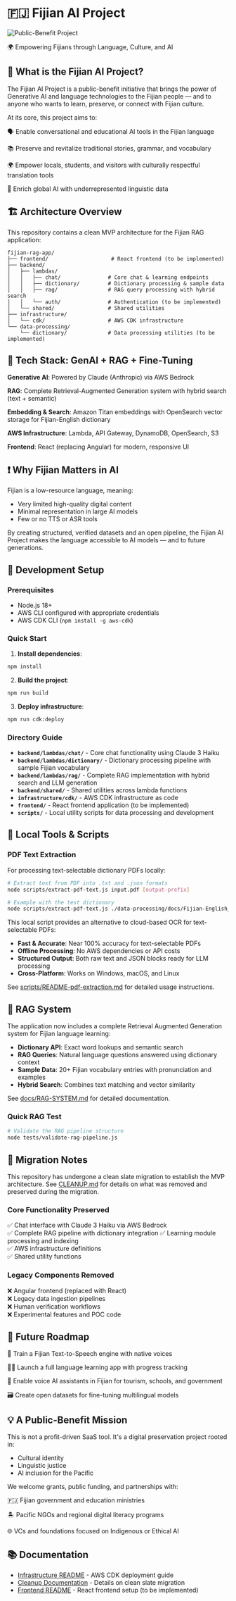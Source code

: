# 🇫🇯 Fijian AI Project

![Public-Benefit Project](https://img.shields.io/badge/public--benefit-Fijian%20AI-blueviolet)

🌍 Empowering Fijians through Language, Culture, and AI

## 🧠 What is the Fijian AI Project?

The Fijian AI Project is a public-benefit initiative that brings the power of Generative AI and language technologies to the Fijian people — and to anyone who wants to learn, preserve, or connect with Fijian culture.

At its core, this project aims to:

🗣️ Enable conversational and educational AI tools in the Fijian language

📚 Preserve and revitalize traditional stories, grammar, and vocabulary

🌍 Empower locals, students, and visitors with culturally respectful translation tools

🧠 Enrich global AI with underrepresented linguistic data

## 🏗️ Architecture Overview

This repository contains a clean MVP architecture for the Fijian RAG application:

```
fijian-rag-app/
├── frontend/                    # React frontend (to be implemented)
├── backend/
│   ├── lambdas/
│   │   ├── chat/               # Core chat & learning endpoints
│   │   ├── dictionary/         # Dictionary processing & sample data
│   │   ├── rag/                # RAG query processing with hybrid search
│   │   └── auth/               # Authentication (to be implemented)
│   └── shared/                 # Shared utilities
├── infrastructure/
│   └── cdk/                    # AWS CDK infrastructure
└── data-processing/
    └── dictionary/             # Data processing utilities (to be implemented)
```

## 🔧 Tech Stack: GenAI + RAG + Fine-Tuning

**Generative AI**: Powered by Claude (Anthropic) via AWS Bedrock

**RAG**: Complete Retrieval-Augmented Generation system with hybrid search (text + semantic)

**Embedding & Search**: Amazon Titan embeddings with OpenSearch vector storage for Fijian-English dictionary

**AWS Infrastructure**: Lambda, API Gateway, DynamoDB, OpenSearch, S3

**Frontend**: React (replacing Angular) for modern, responsive UI

## ❗ Why Fijian Matters in AI

Fijian is a low-resource language, meaning:

- Very limited high-quality digital content
- Minimal representation in large AI models
- Few or no TTS or ASR tools

By creating structured, verified datasets and an open pipeline, the Fijian AI Project makes the language accessible to AI models — and to future generations.

## 🚀 Development Setup

### Prerequisites

- Node.js 18+ 
- AWS CLI configured with appropriate credentials
- AWS CDK CLI (`npm install -g aws-cdk`)

### Quick Start

1. **Install dependencies**:
```bash
npm install
```

2. **Build the project**:
```bash
npm run build
```

3. **Deploy infrastructure**:
```bash
npm run cdk:deploy
```

### Directory Guide

- **`backend/lambdas/chat/`** - Core chat functionality using Claude 3 Haiku
- **`backend/lambdas/dictionary/`** - Dictionary processing pipeline with sample Fijian vocabulary
- **`backend/lambdas/rag/`** - Complete RAG implementation with hybrid search and LLM generation
- **`backend/shared/`** - Shared utilities across lambda functions
- **`infrastructure/cdk/`** - AWS CDK infrastructure as code
- **`frontend/`** - React frontend application (to be implemented)
- **`scripts/`** - Local utility scripts for data processing and development

## 🔧 Local Tools & Scripts

### PDF Text Extraction

For processing text-selectable dictionary PDFs locally:

```bash
# Extract text from PDF into .txt and .json formats
node scripts/extract-pdf-text.js input.pdf [output-prefix]

# Example with the test dictionary
node scripts/extract-pdf-text.js ./data-processing/docs/Fijian-English_Dictionary.pdf fijian-dict
```

This local script provides an alternative to cloud-based OCR for text-selectable PDFs:
- **Fast & Accurate**: Near 100% accuracy for text-selectable PDFs
- **Offline Processing**: No AWS dependencies or API costs
- **Structured Output**: Both raw text and JSON blocks ready for LLM processing
- **Cross-Platform**: Works on Windows, macOS, and Linux

See [scripts/README-pdf-extraction.md](./scripts/README-pdf-extraction.md) for detailed usage instructions.

## 🤖 RAG System

The application now includes a complete Retrieval Augmented Generation system for Fijian language learning:

- **Dictionary API**: Exact word lookups and semantic search
- **RAG Queries**: Natural language questions answered using dictionary context
- **Sample Data**: 20+ Fijian vocabulary entries with pronunciation and examples
- **Hybrid Search**: Combines text matching and vector similarity

See [docs/RAG-SYSTEM.md](./docs/RAG-SYSTEM.md) for detailed documentation.

### Quick RAG Test
```bash
# Validate the RAG pipeline structure
node tests/validate-rag-pipeline.js
```

## 🔄 Migration Notes

This repository has undergone a clean slate migration to establish the MVP architecture. See [CLEANUP.md](./CLEANUP.md) for details on what was removed and preserved during the migration.

### Core Functionality Preserved

✅ Chat interface with Claude 3 Haiku via AWS Bedrock  
✅ Complete RAG pipeline with dictionary integration
✅ Learning module processing and indexing  
✅ AWS infrastructure definitions  
✅ Shared utility functions  

### Legacy Components Removed

❌ Angular frontend (replaced with React)  
❌ Legacy data ingestion pipelines  
❌ Human verification workflows  
❌ Experimental features and POC code  

## 🚀 Future Roadmap

🎤 Train a Fijian Text-to-Speech engine with native voices

🧑‍🏫 Launch a full language learning app with progress tracking

🧭 Enable voice AI assistants in Fijian for tourism, schools, and government

🗃️ Create open datasets for fine-tuning multilingual models

## 💡 A Public-Benefit Mission

This is not a profit-driven SaaS tool. It's a digital preservation project rooted in:

- Cultural identity
- Linguistic justice  
- AI inclusion for the Pacific

We welcome grants, public funding, and partnerships with:

🇫🇯 Fijian government and education ministries

🏝️ Pacific NGOs and regional digital literacy programs

🌐 VCs and foundations focused on Indigenous or Ethical AI

## 📚 Documentation

- [Infrastructure README](./infrastructure/cdk/README.md) - AWS CDK deployment guide
- [Cleanup Documentation](./CLEANUP.md) - Details on clean slate migration
- [Frontend README](./frontend/README.md) - React frontend setup (to be implemented)


